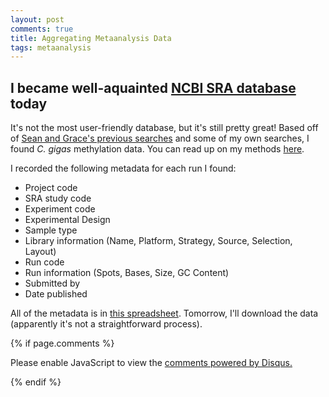```yaml
---
layout: post
comments: true
title: Aggregating Metaanalysis Data
tags: metaanalysis
---
```


## I became well-aquainted [NCBI SRA database](https://www.ncbi.nlm.nih.gov/sra/) today

It's not the most user-friendly database, but it's still pretty great! Based off of [Sean and Grace's previous searches](http://rpubs.com/seanb80/267942) and some of my own searches, I found *C. gigas* methylation data. You can read up on my methods [here](https://github.com/RobertsLab/paper-gigas-metaanalysis/blob/master/notebooks/2017-04-18-Data-collection.ipynb).

I recorded the following metadata for each run I found:

- Project code
- SRA study code
- Experiment code
- Experimental Design
- Sample type
- Library information (Name, Platform, Strategy, Source, Selection, Layout)
- Run code
- Run information (Spots, Bases, Size, GC Content)
- Submitted by
- Date published

All of the metadata is in [this spreadsheet](https://github.com/RobertsLab/paper-gigas-metaanalysis/blob/master/data/metaanalysis-data-sources.xlsx). Tomorrow, I'll download the data (apparently it's not a straightforward process).

{% if page.comments %}

<div id="disqus_thread"></div>
<script>

/**
*  RECOMMENDED CONFIGURATION VARIABLES: EDIT AND UNCOMMENT THE SECTION BELOW TO INSERT DYNAMIC VALUES FROM YOUR PLATFORM OR CMS.
*  LEARN WHY DEFINING THESE VARIABLES IS IMPORTANT: https://disqus.com/admin/universalcode/#configuration-variables*/
/*
var disqus_config = function () {
this.page.url = PAGE_URL;  // Replace PAGE_URL with your page's canonical URL variable
this.page.identifier = PAGE_IDENTIFIER; // Replace PAGE_IDENTIFIER with your page's unique identifier variable
};
*/
(function() { // DON'T EDIT BELOW THIS LINE
var d = document, s = d.createElement('script');
s.src = 'https://the-responsible-grad-student.disqus.com/embed.js';
s.setAttribute('data-timestamp', +new Date());
(d.head || d.body).appendChild(s);
})();
</script>
<noscript>Please enable JavaScript to view the <a href="https://disqus.com/?ref_noscript">comments powered by Disqus.</a></noscript>

{% endif %}

<script id="dsq-count-scr" src="//the-responsible-grad-student.disqus.com/count.js" async></script>

